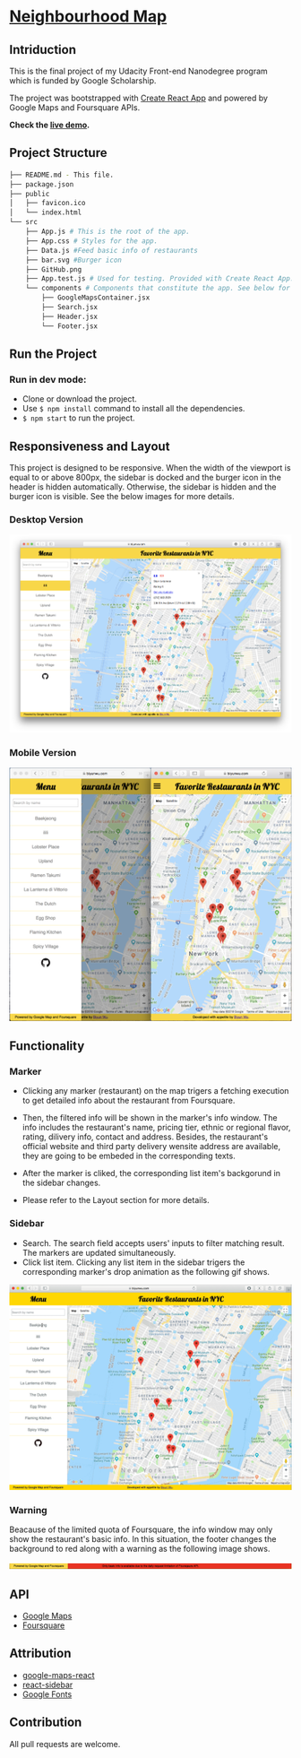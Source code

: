 # [Neighbourhood Map](https://biyunwu.com/react-neighbourhood-map/)

## Intriduction

  This is the final project of my Udacity Front-end Nanodegree program which is funded by Google Scholarship.

  The project was bootstrapped with [Create React App](https://github.com/facebookincubator/create-react-app) and powered by Google Maps and Foursquare APIs.

  **Check the [live demo](https://biyunwu.com/react-neighbourhood-map/).**

## Project Structure

```bash
├── README.md - This file.
├── package.json
├── public
│   ├── favicon.ico
│   └── index.html
└── src
    ├── App.js # This is the root of the app.
    ├── App.css # Styles for the app.
    ├── Data.js #Feed basic info of restaurants
    ├── bar.svg #Burger icon
    ├── GitHub.png
    ├── App.test.js # Used for testing. Provided with Create React App.
    └── components # Components that constitute the app. See below for more details.
        ├── GoogleMapsContainer.jsx
        ├── Search.jsx
        ├── Header.jsx
        └── Footer.jsx
```

## Run the Project

### Run in dev mode:

* Clone or download the project.
* Use `$ npm install` command to install all the dependencies.
* `$ npm start` to run the project.

## Responsiveness and Layout

This project is designed to be responsive. When the width of the viewport is equal to or above 800px, the sidebar is docked and the burger icon in the header is hidden automatically. Otherwise, the sidebar is hidden and the burger icon is visible. See the below images for more details.

### Desktop Version

![The desktop version of this project](./src/imgs/desktop-view.png)

### Mobile Version

![The mobile version of this project](./src/imgs/mobile-view.png)

## Functionality

### Marker

* Clicking any marker (restaurant) on the map trigers a fetching execution to get detailed info about the restaurant from Foursquare.

* Then, the filtered info will be shown in the marker's info window. The info includes the restaurant's name, pricing tier, ethnic or regional flavor, rating, dilivery info, contact and address. Besides, the restaurant's official website and third party delivery wensite address are available, they are going to be embeded in the corresponding texts.

* After the marker is cliked, the corresponding list item's backgorund in the sidebar changes.

* Please refer to the Layout section for more details.

### Sidebar

* Search. The search field accepts users' inputs to filter matching result. The markers are updated simultaneously.
* Click list item. Clicking any list item in the sidebar trigers the corresponding marker's drop animation as the following gif shows.

![A gif shows the list item is clicked, and the corresponding marker animates](./src/imgs/click-list-ainimation.gif)

### Warning

Beacause of the limited quota of Foursquare, the info window may only show the restaurant's basic info. In this situation, the footer changes the background to red along with a warning as the following image shows.

![Quota exceeded](./src/imgs/quota-exceeded.png)

## API

* [Google Maps](https://developers.google.com/maps/documentation/)
* [Foursquare](https://developer.foursquare.com/docs)

## Attribution

* [google-maps-react](https://github.com/fullstackreact/google-maps-react)
* [react-sidebar](https://github.com/balloob/react-sidebar)
* [Google Fonts](https://fonts.google.com)

## Contribution

All pull requests are welcome.